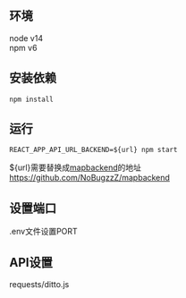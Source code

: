 ## 环境
node v14  
npm v6

## 安装依赖
```
npm install
```
## 运行
```
REACT_APP_API_URL_BACKEND=${url} npm start
```
${url}需要替换成[mapbackend](https://github.com/NoBugzzZ/mapbackend)的地址 <https://github.com/NoBugzzZ/mapbackend>

## 设置端口
.env文件设置PORT

## API设置
requests/ditto.js